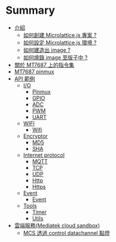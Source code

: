# Summary
* [介紹](intro/README.md)
  * [如何創建 Microlattice.js 專案 ?](intro/README.md)
  * [如何設定 Microlattice.js 環境 ?]()
  * [如何建造出 image ?]()
  * [如何燒錄 image 至版子中 ?]()
* [關於 MT7687 上的指令集]()
* [MT7687 pinmux]() 
* [API 範例](api/README.md)
  * [I/O](api/ioREADME.md)
    * [Pinmux](api/pinmux.md)
    * [GPIO](api/gpio.md)
    * [ADC](api/adc.md)
    * [PWM](api/pwm.md)
    * [UART](api/uart.md)
  * [WIFI](api/wifiREADME.md)
    * [Wifi](api/wifi.md)
  * [Encryptor](api/encryptorREADME.md)
    * [MD5](api/md5.md)
    * [SHA](api/sha.md)
  * [Internet protocol](api/internetprotocolREADME.md)
    * [MQTT](api/mqtt.md)
    * [TCP](api/tcp.md)
    * [UDP](api/udp.md)
    * [Http](api/http.md)
    * [Https](api/https.md)
  * [Event](api/eventREADME.md)
    * [Event](api/event.md)
  * [Tools](api/toolsREADME.md)
    * [Timer](api/timer.md)
    * [Utils](api/utils.md)
* [雲端服務(Mediatek cloud sandbox)](cloud/README.md)
  * [MCS 透過 control datachannel 點燈]()